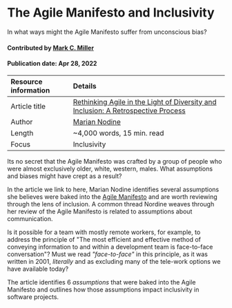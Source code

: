 # The Agile Manifesto and Inclusivity
<!--deck text start-->
In what ways might the Agile Manifesto suffer from unconscious bias?
<!--deck text end-->

#### Contributed by [Mark C. Miller](https://github.com/markcmiller86 "Mark C. Miller GitHub Profile")
#### Publication date: Apr 28, 2022

Resource information | Details
:--- | :--- 
Article title  | [Rethinking Agile in the Light of Diversity and Inclusion: A Retrospective Process](https://www.linkedin.com/pulse/rethinking-agile-light-diversity-inclusion-process-marian-nodine)
Author | [Marian Nodine](https://www.linkedin.com/in/mistynodine?trk=pulse-article_main-author-card)
Length | ~4,000 words, 15 min. read
Focus | Inclusivity

Its no secret that the Agile Manifesto was crafted by a group of people who were almost exclusively older, white, western, males.
What assumptions and biases might have crept as a result?

In the article we link to here, Marian Nodine identifies several assumptions she believes were baked into the [Agile Manifesto](https://agilemanifesto.org) and are worth reviewing through the lens of inclusion.
A common thread Nordine weaves through her review of the Agile Manifesto is related to assumptions about communication.

Is it possible for a team with mostly remote workers, for example, to address the principle of "The most efficient and effective method of conveying information to and within a development team is face-to-face conversation"?
Must we read *"face-to-face"* in this principle, as it was written in 2001, *literally* and as excluding many of the tele-work options we have available today?

The article identifies 6 *assumptions* that were baked into the Agile Manifesto and outlines how those assumptions impact inclusivity in software projects.

<!---
Publish: yes
Pinned: no
Topics: Software engineering, Software process improvement, Inclusivity
RSS update: 2022-04-28
--->
